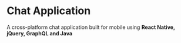 # Chat Application
 A cross-platform chat application built for mobile using  **React Native, jQuery, GraphQL and Java**
